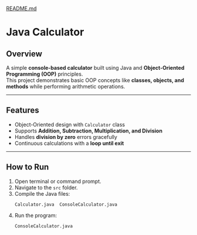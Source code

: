 [README.md](https://github.com/user-attachments/files/23004466/README.md)
# Java Calculator

## Overview
A simple **console-based calculator** built using Java and **Object-Oriented Programming (OOP)** principles.  
This project demonstrates basic OOP concepts like **classes, objects, and methods** while performing arithmetic operations.

---

## Features
-  Object-Oriented design with `Calculator` class
-  Supports **Addition, Subtraction, Multiplication, and Division**
-  Handles **division by zero** errors gracefully
-  Continuous calculations with a **loop until exit**

---
## How to Run
1. Open terminal or command prompt.
2. Navigate to the `src` folder.
3. Compile the Java files:
   ```
   Calculator.java  ConsoleCalculator.java
   ```
4. Run the program:
   ```
   ConsoleCalculator.java
   ```

